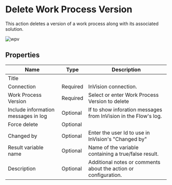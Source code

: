 # Delete Work Process Version


This action deletes a version of a work process along with its associated solution.

![wpv](https://profitbasedocs.blob.core.windows.net/flowimages/Delete-wpv.png)

## Properties

| Name                 | Type     | Description                         |
|----------------------|----------|-------------------------------------|
| Title                |          |                                     |
| Connection           | Required | InVision connection.                 |
| Work Process Version | Required | Select or enter Work Process Version to delete |
| Include information messages in log | Optional | If to show inforation messages from InVision in the Flow's log. |
| Force delete | Optional |                      |
| Changed by           | Optional | Enter the user Id to use in InVision's "Changed by" |
| Result variable name | Optional | Name of the variable containing a true/false result.  |
| Description          | Optional |  Additional notes or comments about the action or configuration. |